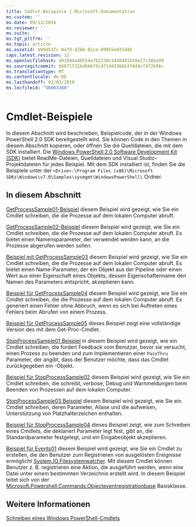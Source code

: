 ```yaml
---
title: Cmdlet-Beispiele | Microsoft-Dokumentation
ms.custom: ''
ms.date: 09/13/2016
ms.reviewer: ''
ms.suite: ''
ms.tgt_pltfrm: ''
ms.topic: article
ms.assetid: b99d53fc-0af9-426b-82ce-09955e031d4b
caps.latest.revision: 13
ms.openlocfilehash: d919d4ad8554e762230c1448d81b50e27c38ba99
ms.sourcegitcommit: b6871f21bd666f9cd71dd336bb3f844cf472b56c
ms.translationtype: MT
ms.contentlocale: de-DE
ms.lasthandoff: 02/03/2019
ms.locfileid: "56863366"
---
```

# <a name="cmdlet-samples"></a>Cmdlet-Beispiele

In diesem Abschnitt wird beschrieben, Beispielcode, der in der Windows PowerShell 2.0 SDK bereitgestellt wird. Sie können Code in den Themen in diesem Abschnitt kopieren, oder öffnen Sie die Quelldateien, die mit dem SDK installiert. Die [Windows PowerShell 2.0 Software Development Kit (SDK)](https://www.microsoft.com/en-us/download/details.aspx?id=2560) bietet ReadMe-Dateien, Quelldateien und Visual Studio-Projektdateien für jedes Beispiel. Mit dem SDK installiert ist, finden Sie die Beispiele unter der `<Drive>:\Program Files (x86)\Microsoft SDKs\Windows\v7.0\Samples\sysmgmt\WindowsPowerShell\` Ordner.

## <a name="in-this-section"></a>In diesem Abschnitt

[GetProcessSample01-Beispiel](./getprocesssample01-sample.md) diesem Beispiel wird gezeigt, wie Sie ein Cmdlet schreiben, die die Prozesse auf dem lokalen Computer abruft.

[GetProcessSample02-Beispiel](./getprocesssample02-sample.md) diesem Beispiel wird gezeigt, wie Sie ein Cmdlet schreiben, die die Prozesse auf dem lokalen Computer abruft. Es bietet einen Namensparameter, der verwendet werden kann, an die Prozesse abgerufen werden sollen.

[Beispiel mit GetProcessSample03](./getprocesssample03-sample.md) diesem Beispiel wird gezeigt, wie Sie ein Cmdlet schreiben, die die Prozesse auf dem lokalen Computer abruft. Es bietet einen Name-Parameter, der ein Objekt aus der Pipeline oder einen Wert aus einer Eigenschaft eines Objekts, dessen Eigenschaftenname den Namen des Parameters entspricht, akzeptieren kann.

[Beispiel für GetProcessSample04](./getprocesssample04-sample.md) diesem Beispiel wird gezeigt, wie Sie ein Cmdlet schreiben, die die Prozesse auf dem lokalen Computer abruft. Es generiert einen Fehler ohne Abbruch, wenn es sich bei Auftreten eines Fehlers beim Abrufen von einem Prozess.

[Beispiel für GetProcessSample05](./getprocesssample05-sample.md) dieses Beispiel zeigt eine vollständige Version des mit dem Get-Proc-Cmdlet.

[StopProcessSample01 Beispiel](./stopprocesssample01-sample.md) in diesem Beispiel wird gezeigt, wie ein Cmdlet schreiben, die fordert Feedback vom Benutzer, bevor sie versucht, einen Prozess zu beenden und zum Implementieren einer `PassThru` Parameter, der angibt, dass der Benutzer möchte, dass das Cmdlet zurückgegeben ein -Objekt.

[Beispiel für StopProcessSample02](./stopprocesssample02-sample.md) diesem Beispiel wird gezeigt, wie Sie ein Cmdlet schreiben, die schreibt, verbose, Debug und Warnmeldungen beim Beenden von Prozessen auf dem lokalen Computer.

[StopProcessSample03 Beispiel](./stopprocesssample03-sample.md) diesem Beispiel wird gezeigt, wie Sie ein Cmdlet schreiben, deren Parameter, Aliase und die aufweisen, Unterstützung von Platzhalterzeichen enthalten.

[Beispiel für StopProcessSample04](./stopprocesssample04-sample.md) dieses Beispiel zeigt, wie zum Schreiben eines Cmdlets, die deklariert Parameter legt fest, gibt an, die Standardparameter festgelegt, und ein Eingabeobjekt akzeptieren.

[Beispiel für Events01](./events01-sample.md) diesem Beispiel wird gezeigt, wie Sie ein Cmdlet zu erstellen, die den Benutzer zum Registrieren von ausgelösten Ereignisse ermöglicht [System.IO.Filesystemwatcher](/dotnet/api/System.IO.FileSystemWatcher). Mit diesem Cmdlet können Benutzer z. B. registrieren eine Aktion, die ausgeführt werden, wenn eine Datei unter einem bestimmten Verzeichnis erstellt wird. In diesem Beispiel leitet sich von der [Microsoft.Powershell.Commands.Objecteventregistrationbase](/dotnet/api/Microsoft.PowerShell.Commands.ObjectEventRegistrationBase) Basisklasse.

## <a name="see-also"></a>Weitere Informationen

[Schreiben eines Windows PowerShell-Cmdlets](./writing-a-windows-powershell-cmdlet.md)
